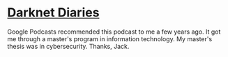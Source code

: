 # [Darknet Diaries](https://darknetdiaries.com/)

Google Podcasts recommended this podcast to me a few years ago. It got me through a master's program in information technology. My master's thesis was in cybersecurity. Thanks, Jack.
